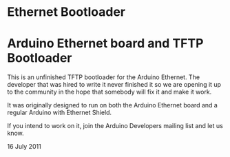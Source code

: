 Ethernet Bootloader
==================

Arduino Ethernet board and TFTP Bootloader
==========================================

This is an unfinished TFTP bootloader for the Arduino Ethernet. The developer that was hired to write it never finished it so we are opening it up to the community in the hope that somebody will fix it and make it work.

It was originally designed to run on both the Arduino Ethernet board and a regular Arduino with Ethernet Shield.

If you intend to work on it, join the Arduino Developers mailing list and let us know.

16 July 2011





